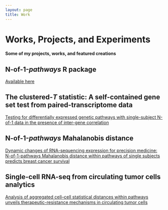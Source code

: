```yaml
---
layout: page
title: Work
---
```


# Works, Projects, and Experiments

#### Some of my projects, works, and featured creations

## N-of-1-*pathways* R package

[Available here](http://www.lussierlab.net/publications/N-of-1-pathways/)

## The clustered-*T* statistic: A self-contained gene set test from paired-transcriptome data

[Testing for differentially expressed genetic pathways with single-subject N-of-1 data in the presence of inter-gene correlation](http://journals.sagepub.com/doi/abs/10.1177/0962280217712271)

## N-of-1-*pathways* Mahalanobis distance

[Dynamic changes of RNA-sequencing expression for precision medicine: N-of-1-pathways Mahalanobis distance within pathways of single subjects predicts breast cancer survival](http://bioinformatics.oxfordjournals.org/content/31/12/i293.full)

## Single-cell RNA-seq from circulating tumor cells analytics

[Analysis of aggregated cell–cell statistical distances within pathways unveils therapeutic-resistance mechanisms in circulating tumor cells](http://bioinformatics.oxfordjournals.org/content/32/12/i80.full)

